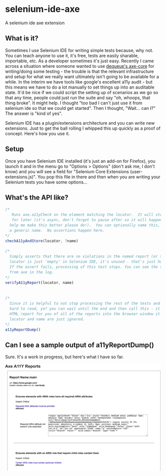 # selenium-ide-axe


A selenium ide axe extension

## What is it?

Sometimes I use Selenium IDE for writing simple tests because, why not.  You can teach anyone to use it, it's free, tests are easily sharable, importable, etc.  As a developer sometimes it's just easy.  Recently I came across a situation where someone wanted to use  [dequeue's axe-core](https://github.com/dequelabs/axe-core) for writing/doing some testing - the trouble is that the relevant infrastructure and setup for what we really want ultimately isn't going to be available for a while.  In the interim we have tools like google's excellent a11y audit - but this means we have to do a lot manually to set things up into an auditable state.  It'd be nice if we could script the setting up of scenarios as we go so that any time, people could just run the suite and say "oh, whoops, that thing broke".  It might help.  I thought "too bad I can't just use it from selenium ide so that we could get started".  Then I thought, "Wait... can I?"  The answer is "kind of yes".

Selenium IDE has a plugin/extensions architecture and you can write new extensions.  Just to get the ball rolling I whipped this up quickly as a proof of concept.  Here's how you use it.

## Setup

Once you have Selenium IDE installed (it's just an add-on for Firefox), you launch it and in the menu go to "Options > Options" (don't ask me, I don't know) and you will see a field for "Selenium Core Extensions (user-extensions.js)".  You pop this file in there and then when you are writing your Selenium tests you have some options...

## What's the API like?
```javascript
/* 
   Runs axe.a11yCheck on the element matching the locator.  It will store the result 
   for later (it's async, don't forget to pause after so it will happen.. if someone can 
  help me make this better please do!).  You can optionally name this, or it will just get 
  a generic name.  No assertions happen here.
*/
checkA11yAndStore(locator, ?name)

/* 
  Simply asserts that there are no violations in the named report (or the last one)
  locator is just 'empty' in Selenium IDE, it's unused - that's just how the pattern works.
  If the assert fails, processing of this test stops. You can see the serialized JSON result 
  from axe in the log.
*/
verifyA11yReport(locator, name)


/* 
  Since it is helpful to not stop processing the rest of the tests and since those logs are 
  hard to read, yo? you can wait until the end and then call this - it will serialize a little
  HTML report for you of all of the reports into the browser window it is controlling.. 
  locator and name are just ignored.
*/
a11yReportDump()
```

## Can I see a sample output of a11yReportDump()
Sure. It's a work in progress, but here's what I have so far.

![Image of output. as I clean up the HTML a bit, I'll post sample HTML output as well](sample_dump.png)



